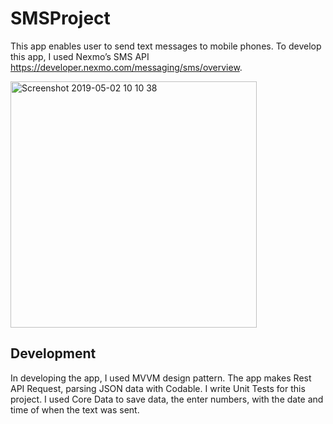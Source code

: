 # SMSProject
This app enables user to send text messages to mobile phones. To develop this app, I used Nexmo’s SMS API https://developer.nexmo.com/messaging/sms/overview. 

<img width="394" alt="Screenshot 2019-05-02 10 10 38" src="https://user-images.githubusercontent.com/14952997/57073094-e824b900-6cd7-11e9-9e1b-3031c964631b.png">


## Development
In developing the app, I used MVVM design pattern. The app makes Rest API Request, parsing JSON data with Codable. I write Unit Tests for this project. I used Core Data to save data, the enter numbers, with the date and time of when the text was sent.
